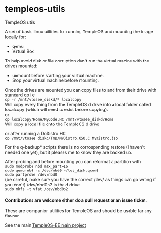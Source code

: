 # templeos-utils
TempleOS utils

A set of basic linux utilities for running TempleOS and mounting the image locally for:
* qemu
* Virtual Box

To help avoid disk or file corruption don't run the virtual macine with the drives mounted:
* unmount before starting your virtual machine.
* Stop your virtual machine before mounting.

Once the drives are mounted you can copy files to and from their drive with standard cp i.e<br/>
`cp -r /mnt/vtosee_diskd/* localcopy`<br/>
Will copy every thing from the TempleOS d drive into a local folder called localcopy (which will need to exist before copying).<br/> 
or<br/>
`cp localcopy/Home/MyCode.HC /mnt/vtosee_diskd/Home`<br/>
Will copy a local file onto the TempleOS d drive</b>

or after running a DoDistro.HC<br/>
`cp /mnt/vtosee_diskd/Tmp/MyDistro.OSO.C MyDistro.iso`

For the q-backup* scripts there is no corrosponding restore (I haven't needed one yet), but it pleases me to know they are backed up. <br/>

After probing and before mounting you can reformat a partition with<br/> 
`sudo modprobe nbd max_part=16`<br/>
`sudo qemu-nbd -c /dev/nbd0 ~/tos_disk.qcow2`<br/>
`sudo partprobe /dev/nbd0`<br/>
(be careful, make sure you have the correct /dev/<name> as things can go wrong if you don't) /dev/nbd0p2 is the d drive<br/>
`sudo mkfs -t vfat /dev/nbd0p2`

#### Contributions are welcome either do a pull request or an issue ticket.<br/>

These are companion utilities for TempleOS and should be usable far any flavour

See the main [TempleOS-EE main project](https://slapparoo.github.io/TempleOS-EE/)


